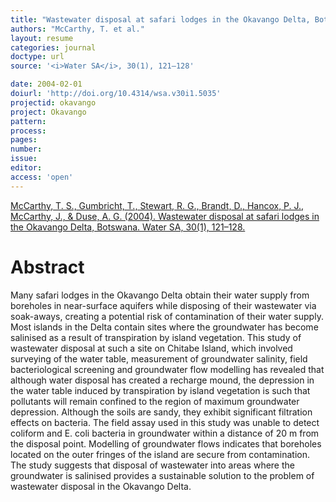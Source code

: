 ```yaml
---
title: "Wastewater disposal at safari lodges in the Okavango Delta, Botswana."
authors: "McCarthy, T. et al."
layout: resume
categories: journal
doctype: url
source: '<i>Water SA</i>, 30(1), 121–128'

date: 2004-02-01
doiurl: 'http://doi.org/10.4314/wsa.v30i1.5035'
projectid: okavango
project: Okavango
pattern:
process:
pages:
number:
issue:
editor:
access: 'open'
---
```



[McCarthy, T. S., Gumbricht, T., Stewart, R. G., Brandt, D., Hancox, P. J., McCarthy, J., & Duse, A. G. (2004). Wastewater disposal at safari lodges in the Okavango Delta, Botswana. Water SA, 30(1), 121–128.](http://doi.org/10.4314/wsa.v30i1.5035)

<h1 class='foot-description'>Abstract</h1>

Many safari lodges in the Okavango Delta obtain their water supply from boreholes in near-surface aquifers while disposing of their wastewater via soak-aways, creating a potential risk of contamination of their water supply. Most islands in the Delta contain sites where the groundwater has become salinised as a result of transpiration by island vegetation. This study of wastewater disposal at such a site on Chitabe Island, which involved surveying of the water table, measurement of groundwater salinity, field bacteriological screening and groundwater flow modelling has revealed that although water disposal has created a recharge mound, the depression in the water table induced by transpiration by island vegetation is such that pollutants will remain confined to the region of maximum groundwater depression. Although the soils are sandy, they exhibit significant filtration effects on bacteria. The field assay used in this study was unable to detect coliform and E. coli bacteria in groundwater within a distance of 20 m from the disposal point. Modelling of groundwater flows indicates that boreholes located on the outer fringes of the island are secure from contamination. The study suggests that disposal of wastewater into areas where the groundwater is salinised provides a sustainable solution to the problem of wastewater disposal in the Okavango Delta.
